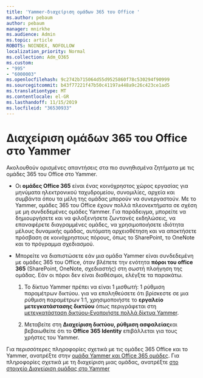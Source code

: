 ```yaml
---
title: 'Yammer-διαχείριση ομάδων 365 του Office '
ms.author: pebaum
author: pebaum
manager: mnirkhe
ms.audience: Admin
ms.topic: article
ROBOTS: NOINDEX, NOFOLLOW
localization_priority: Normal
ms.collection: Adm_O365
ms.custom:
- "995"
- "6000003"
ms.openlocfilehash: 9c2742b715064d55d9525860f78c530294f90999
ms.sourcegitcommit: b43f77221f47b50c41197a448a9c26c423ce1ad5
ms.translationtype: MT
ms.contentlocale: el-GR
ms.lasthandoff: 11/15/2019
ms.locfileid: "36530933"
---
```

# <a name="manage-office-365-groups-in-yammer"></a>Διαχείριση ομάδων 365 του Office στο Yammer

Ακολουθούν ορισμένες απαντήσεις στα πιο συνηθισμένα ζητήματα με τις ομάδες 365 του Office στο Yammer.

* Οι **ομάδες Office 365** είναι ένας κοινόχρηστος χώρος εργασίας για μηνύματα ηλεκτρονικού ταχυδρομείου, συνομιλίες, αρχεία και συμβάντα όπου τα μέλη της ομάδας μπορούν να συνεργαστούν. Με το Yammer, ομάδες 365 του Office έχουν πολλά πλεονεκτήματα σε σχέση με μη συνδεδεμένες ομάδες Yammer. Για παράδειγμα, μπορείτε να δημιουργήσετε και να φιλοξενήσετε ζωντανές εκδηλώσεις, να επαναφέρετε διαγραμμένες ομάδες, να χρησιμοποιήσετε ιδιότητα μέλους δυναμικής ομάδας, αυτόματη αρχειοθέτηση και να αποκτήσετε πρόσβαση σε κοινόχρηστους πόρους, όπως το SharePoint, το OneNote και το πρόγραμμα σχεδιασμού.

* Μπορείτε να διαπιστώσετε εάν μια ομάδα Yammer είναι συνδεδεμένη με ομάδες 365 του Office, όταν βλέπετε την ενότητα **πόροι του office 365** (SharePoint, OneNote, σχεδιαστής) στη σωστή πλοήγηση της ομάδας. Εάν οι πόροι δεν είναι διαθέσιμοι, ελέγξτε τα παρακάτω.

  1. Το δίκτυο Yammer πρέπει να είναι 1 μισθωτή: 1 ρύθμιση παραμέτρων δικτύου. για να επαληθεύσετε ότι βρίσκεστε σε μια ρύθμιση παραμέτρων 1:1, χρησιμοποιήστε το **εργαλείο μετεγκατάστασης δικτύου** όπως περιγράφεται στη [μετεγκατάσταση δικτύου-Ενοποιήστε πολλά δίκτυα Yammer](https://docs.microsoft.com/yammer/configure-your-yammer-network/consolidate-multiple-yammer-networks).

  2. Μεταβείτε στη **Διαχείριση δικτύου, ρύθμιση ασφαλείας**και βεβαιωθείτε ότι το **Office 365 Identity** επιβάλλεται για τους χρήστες του Yammer.

Για περισσότερες πληροφορίες σχετικά με τις ομάδες 365 Office και το Yammer, ανατρέξτε στην [ομάδα Yammer και Office 365 ομάδες](https://docs.microsoft.com/yammer/manage-yammer-groups/yammer-and-office-365-groups?redirectSourcePath=%252fen-us%252farticle%252fYammer-and-Office-365-Groups-d8c239dc-a48b-47ab-b85e-6b4b8191a869). Για πληροφορίες σχετικά με τη διαχείριση μιας ομάδας, ανατρέξτε [στο στοιχείο Διαχείριση ομάδας στο Yammer](https://support.office.com/article/Manage-a-group-in-Yammer-6e05c6d6-5548-4c88-89cd-e6757a514ef2)
